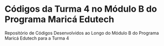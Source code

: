 # Códigos da Turma 4 no Módulo B do Programa Maricá Edutech
Repositório de Códigos Desenvolvidos ao Longo do Módulo B do Programa Maricá Edutech para a Turma 4
